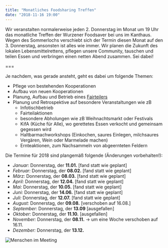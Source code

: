 ```yaml
---
title: "Monatliches Foodsharing Treffen"
date: "2018-11-16 19:00"
---
```


Wir veranstalten normalerweise jeden 2. Donnerstag im Monat um 19 Uhr das monatliche Treffen der Wurzener Foodsaver bei uns im Kanthaus. Wegen des Sommerlochs verschiebt sich der Termin diesen Monat auf den 3. Donnerstag, ansonsten ist alles wie immer.
Wir planen die Zukunft des lokalen Lebensmittelrettens, pflegen unsere Community, tauschen und teilen Essen und verbringen einen netten Abend zusammen. Sei dabei!

===

Je nachdem, was gerade ansteht, geht es dabei um folgende Themen:
- Pflege von bestehenden Kooperationen
- Aufbau von neuen Kooperationen
- Planung, Aufbau und Betrieb eines [Fairteilers](https://wiki.foodsharing.de/Fair-Teiler)
- Planung und Retrospektive auf besondere Veranstaltungen wie zB
  - Infotischbetrieb
  - Fairteilaktionen
  - besondere Abholungen wie zB Weihnachtsmarkt oder Festivals
  - KifA (Küche für Alle), wo gerettetes Essen verkocht und gemeinsam gegessen wird
  - Haltbarmachworkshops (Einkochen, saures Einlegen, milchsaures Vergären, Wein oder Marmelade machen)
  - Ernteaktionen, zum Nachsammeln von abgeernteten Feldern

Die Termine für 2018 sind plangemäß folgende (Änderungen vorbehalten!):
- *Januar:* Donnerstag, der **11.01.** [fand statt wie geplant]
- *Februar:* Donnerstag, der **08.02.** [fand statt wie geplant]
- *März:* Donnerstag, der **08.03.** [fand statt wie geplant]
- *April:* Donnerstag, der **12.04.** [fand statt wie geplant]
- *Mai:* Donnerstag, der **10.05.** [fand statt wie geplant]
- *Juni:* Donnerstag, der **14.06.** [fand statt wie geplant]
- *Juli:* Donnerstag, der **12.07.** [fand statt wie geplant]
- *August:* Donnerstag, der **09.08.** [verschoben auf 16.08.]
- *September:* Donnerstag, der **13.09** [ausgefallen]
- *Oktober:* Donnerstag, der **11.10.** [ausgefallen]
- *November:* Donnerstag, der **08.11.** -> um eine Woche verschoben auf 16.11.
- *Dezember:* Donnerstag, der **13.12.**

![Menschen im Meeting](/pics/morningMeeting_cropped.jpg)
